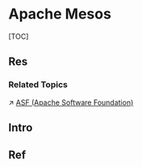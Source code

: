 # Apache Mesos

[TOC]



## Res
### Related Topics
↗ [ASF (Apache Software Foundation)](../../../../../Open%20Source%20(Free%20Software)%20Spirits%20&%20Software%20License/Free%20Software%20Organizations/ASF%20(Apache%20Software%20Foundation).md)



## Intro


## Ref


